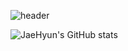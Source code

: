![header](https://capsule-render.vercel.app/api?type=venom&height=300&color=gradient&text=Welcome%20to%20JaeHyun's%20Github&fontSize=31)

![JaeHyun's GitHub stats](https://github-readme-stats.vercel.app/api?username=JaeHyunPyun&show_icons=true&theme=radical)

